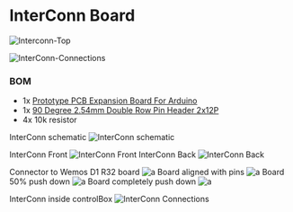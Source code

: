 # InterConn Board

![Interconn-Top](/InterConn/Interconn-Top.png)

![InterConn-Connections](/InterConn/InterConn-Connections.png)

### BOM
* 1x [Prototype PCB Expansion Board For Arduino](https://www.aliexpress.com/item/1005004015343791.html)
* 1x [90 Degree 2.54mm  Double Row Pin Header 2x12P](https://www.aliexpress.com/item/32848774255.html)
* 4x 10k resistor

InterConn schematic 
![InterConn schematic ](/KiCad/InterConn/InterConn.png)

InterConn Front
![InterConn Front](/InterConn/InterConn%20Front.jpg)
InterConn Back
![InterConn Back](/InterConn/InterConn%20Back.jpg)

Connector to Wemos D1 R32 board
![a](/InterConn/3pin%20a.jpg)
Board aligned with pins
![a](/InterConn/3pin%20b.jpg)
Board 50% push down
![a](/InterConn/3pin%20c.jpg)
Board completely push down
![a](/InterConn/3pin%20c.jpg)

InterConn inside controlBox
![InterConn Connections](/InterConn/InterConn%20Connections.jpg)




